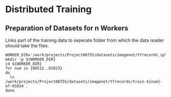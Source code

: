 # Distributed Training

## Preparation of Datasets for n Workers
Links part of the training data to seperate folder from which the data reader should take the files.
```
WORKER_DIR='/work/projects/Project00755/datasets/imagenet/tfrecords_splitted/2_worker/worker_2'
mkdir -p ${WORKER_DIR}
cd ${WORKER_DIR}
for num in {00512..01023}
do
  ln /work/projects/Project00755/datasets/imagenet/tfrecords/train-${num}-of-01024 .
done
```